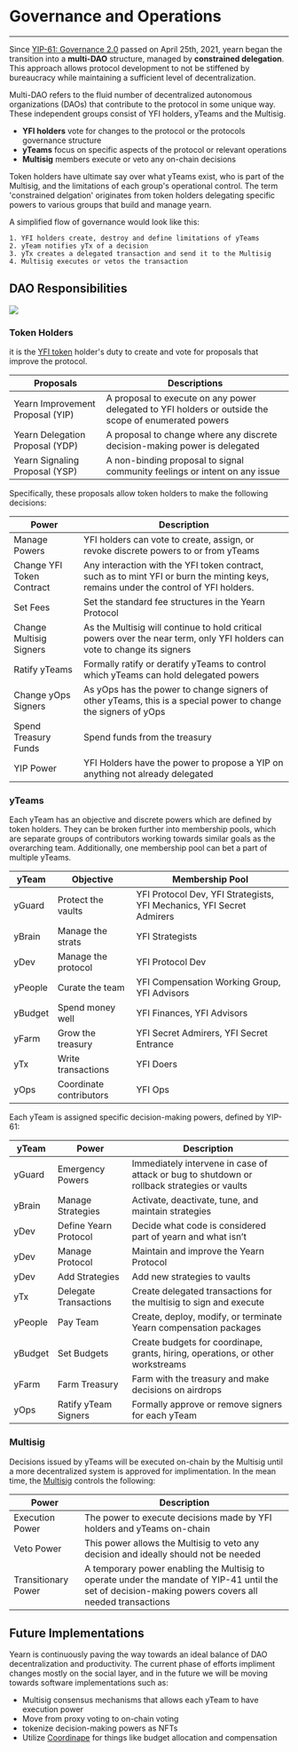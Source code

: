 # Governance and Operations
---
Since [YIP-61: Governance 2.0](https://gov.yearn.finance/t/yip-61-governance-2-0/10460) passed on April 25th, 2021, yearn began the transition into a **multi-DAO** structure, managed by **constrained delegation**. This approach allows protocol development to not be stiffened by bureaucracy while maintaining a sufficient level of decentralization. 

Multi-DAO refers to the fluid number of decentralized autonomous organizations (DAOs) that contribute to the protocol in some unique way. These independent groups consist of YFI holders, yTeams and the Multisig.

- **YFI holders** vote for changes to the protocol or the protocols governance structure
- **yTeams** focus on specific aspects of the protocol or relevant operations
- **Multisig** members execute or veto any on-chain decisions

Token holders have ultimate say over what yTeams exist, who is part of the Multisig, and the limitations of each group's operational control. The term 'constrained delgation' originates from token holders delegating specific powers to various groups that build and manage yearn.

A simplified flow of governance would look like this:

    1. YFI holders create, destroy and define limitations of yTeams 
    2. yTeam notifies yTx of a decision 
    3. yTx creates a delegated transaction and send it to the Multisig 
    4. Multisig executes or vetos the transaction
    
## DAO Responsibilities

![](https://i.imgur.com/IDysF5O.png)

### Token Holders 

it is the [YFI token](https://docs.yearn.finance/governance/yfi) holder's duty to create and vote for proposals that improve the protocol. 

| Proposals | Descriptions |
|-----------|--------------|
|Yearn Improvement Proposal (YIP)|A proposal to execute on any power delegated to YFI holders or outside the scope of enumerated powers|
|Yearn Delegation Proposal (YDP)|A proposal to change where any discrete decision-making power is delegated|
|Yearn Signaling Proposal (YSP)|A non-binding proposal to signal community feelings or intent on any issue|

Specifically, these proposals allow token holders to make the following decisions: 

| Power | Description |
|-------|-------------|
|Manage Powers|YFI holders can vote to create, assign, or revoke discrete powers to or from yTeams|
|Change YFI Token Contract|Any interaction with the YFI token contract, such as to mint YFI or burn the minting keys, remains under the control of YFI holders.|
|Set Fees|Set the standard fee structures in the Yearn Protocol|
|Change Multisig Signers|As the Multisig will continue to hold critical powers over the near term, only YFI holders can vote to change its signers|
|Ratify yTeams|Formally ratify or deratify yTeams to control which yTeams can hold delegated powers|
|Change yOps Signers|As yOps has the power to change signers of other yTeams, this is a special power to change the signers of yOps|
|Spend Treasury Funds|Spend funds from the treasury|
|YIP Power|YFI Holders have the power to propose a YIP on anything not already delegated|
### yTeams

Each yTeam has an objective and discrete powers which are defined by token holders. They can be broken further into membership pools, which are separate groups of contributors working towards similar goals as the overarching team. Additionally, one membership pool can bet a part of multiple yTeams.

| yTeam | Objective | Membership Pool |
|-------|-----------|-----------------|
|yGuard|Protect the vaults|YFI Protocol Dev, YFI Strategists, YFI Mechanics, YFI Secret Admirers|
|yBrain|Manage the strats|YFI Strategists|
|yDev|Manage the protocol|YFI Protocol Dev|
|yPeople|Curate the team|YFI Compensation Working Group, YFI Advisors|
|yBudget|Spend money well|YFI Finances, YFI Advisors|
|yFarm|Grow the treasury|YFI Secret Admirers, YFI Secret Entrance|
|yTx|Write transactions|YFI Doers|
|yOps|Coordinate contributors|YFI Ops|

Each yTeam is assigned specific decision-making powers, defined by YIP-61: 

| yTeam | Power | Description |
|-------|-------|-------------|
|yGuard|Emergency Powers|Immediately intervene in case of attack or bug to shutdown or rollback strategies or vaults|
|yBrain|Manage Strategies|Activate, deactivate, tune, and maintain strategies|
|yDev|Define Yearn Protocol|Decide what code is considered part of yearn and what isn’t|
|yDev|Manage Protocol|Maintain and improve the Yearn Protocol|
|yDev|Add Strategies|Add new strategies to vaults|
|yTx|Delegate Transactions|Create delegated transactions for the multisig to sign and execute|
|yPeople|Pay Team|Create, deploy, modify, or terminate Yearn compensation packages|
|yBudget|Set Budgets|Create budgets for coordinape, grants, hiring, operations, or other workstreams|
|yFarm|Farm Treasury|Farm with the treasury and make decisions on airdrops|
|yOps|Ratify yTeam Signers|Formally approve or remove signers for each yTeam|

### Multisig 

Decisions issued by yTeams will be executed on-chain by the Multisig until a more decentralized system is approved for implimentation. In the mean time, the [Multisig](https://docs.yearn.finance/resources/faq#who-is-on-the-multisig) controls the following:


| Power | Description |
|-------|-------------|
|Execution Power|The power to execute decisions made by YFI holders and yTeams on-chain|
|Veto Power|This power allows the Multisig to veto any decision and ideally should not be needed|
|Transitionary Power|A temporary power enabling the Multisig to operate under the mandate of YIP-41 until the set of decision-making powers covers all needed transactions|


## Future Implementations 

Yearn is continuously paving the way towards an ideal balance of DAO decentralization and productivity. The current phase of efforts impliment changes mostly on the social layer, and in the future we will be moving towards software implementations such as: 

- Multisig consensus mechanisms that allows each yTeam to have execution power 
- Move from proxy voting to on-chain voting
- tokenize decision-making powers as NFTs
- Utilize [Coordinape](https://coordinape.com/) for things like budget allocation and compensation